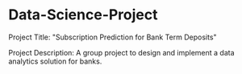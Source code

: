 # Data-Science-Project

Project Title: "Subscription Prediction for Bank Term Deposits"

Project Description: A group project to design and implement a data analytics solution for banks. 

